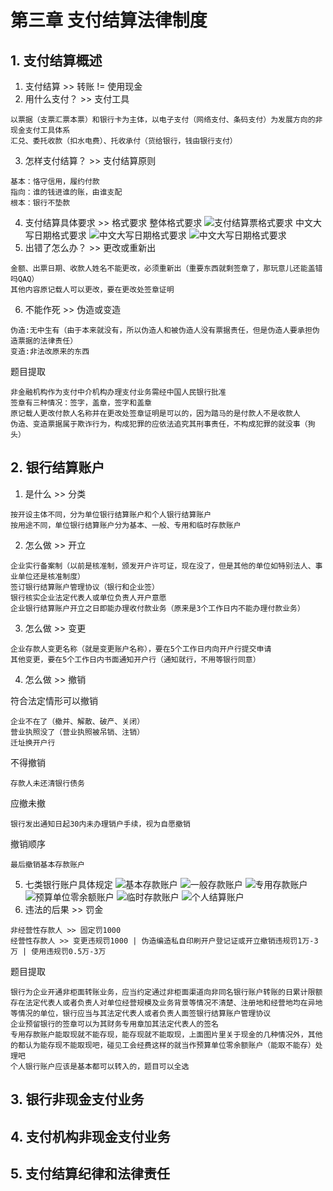 # 第三章 支付结算法律制度
## 1. 支付结算概述
1. 支付结算 >> 转账 != 使用现金
2. 用什么支付？ >> 支付工具
```
以票据（支票汇票本票）和银行卡为主体，以电子支付（网络支付、条码支付）为发展方向的非现金支付工具体系
汇兑、委托收款（扣水电费）、托收承付（货给银行，钱由银行支付）
```
3. 怎样支付结算？ >> 支付结算原则
```
基本：恪守信用，履约付款
指向：谁的钱进谁的账，由谁支配
根本：银行不垫款
```
4. 支付结算具体要求 >> 格式要求
整体格式要求
![支付结算票格式要求](vx_images/501595614249698.png)
中文大写日期格式要求
![中文大写日期格式要求](vx_images/456922515237565.png)
![中文大写日期格式要求](vx_images/340432615257731.png)
5. 出错了怎么办？ >> 更改或重新出
```
金额、出票日期、收款人姓名不能更改，必须重新出（重要东西就剩签章了，那玩意儿还能盖错吗QAQ）
其他内容原记载人可以更改，要在更改处签章证明
```
6. 不能作死 >> 伪造或变造
```
伪造:无中生有（由于本来就没有，所以伪造人和被伪造人没有票据责任，但是伪造人要承担伪造票据的法律责任）
变造:非法改原来的东西
```
题目提取
```
非金融机构作为支付中介机构办理支付业务需经中国人民银行批准
签章有三种情况：签字，盖章，签字和盖章
原记载人更改付款人名称并在更改处签章证明是可以的，因为踏马的是付款人不是收款人
伪造、变造票据属于欺诈行为，构成犯罪的应依法追究其刑事责任，不构成犯罪的就没事（狗头）
```
## 2. 银行结算账户
1. 是什么 >> 分类
```
按开设主体不同，分为单位银行结算账户和个人银行结算账户
按用途不同，单位银行结算账户分为基本、一般、专用和临时存款账户
```
2. 怎么做 >> 开立
```
企业实行备案制（以前是核准制，颁发开户许可证，现在没了，但是其他的单位如特别法人、事业单位还是核准制度）
签订银行结算账户管理协议（银行和企业签）
银行核实企业法定代表人或单位负责人开户意愿
企业银行结算账户开立之日即能办理收付款业务（原来是3个工作日内不能办理付款业务）
```
3. 怎么做 >> 变更
```
企业存款人变更名称（就是变更账户名称），要在5个工作日内向开户行提交申请
其他变更，要在5个工作日内书面通知开户行（通知就行，不用等银行同意）
```
4. 怎么做 >> 撤销

符合法定情形可以撤销
```
企业不在了（撤并、解散、破产、关闭）
营业执照没了（营业执照被吊销、注销）
迁址换开户行
```
不得撤销
```
存款人未还清银行债务
```
应撤未撤
```
银行发出通知日起30内未办理销户手续，视为自愿撤销
```
撤销顺序
```
最后撤销基本存款账户
```
5. 七类银行账户具体规定
![基本存款账户](vx_images/297125119249698.png)
![一般存款账户](vx_images/4515219237565.png)
![专用存款账户](vx_images/492545219257731.png)
![预算单位零余额账户](vx_images/174595319250400.png)
![临时存款账户](vx_images/476375319246955.png)
![个人结算账户](vx_images/533311020242709.png)
6. 违法的后果 >> 罚金
```
非经营性存款人 >> 固定罚1000
经营性存款人 >> 变更违规罚1000 | 伪造编造私自印刷开户登记证或开立撤销违规罚1万-3万 | 使用违规罚0.5万-3万
```
题目提取
```
银行为企业开通非柜面转账业务，应当约定通过非柜面渠道向非同名银行账户转账的日累计限额
存在法定代表人或者负责人对单位经营规模及业务背景等情况不清楚、注册地和经营地均在异地等情况的单位，银行应当与其法定代表人或者负责人面签银行结算账户管理协议
企业预留银行的签章可以为其财务专用章加其法定代表人的签名
专用存款账户能取现就不能存现，能存现就不能取现，上面图片里关于现金的几种情况外，其他的都认为能存现不能取现吧，碰见工会经费这样的就当作预算单位零余额账户（能取不能存）处理吧
个人银行账户应该是基本都可以转入的，题目可以全选
```
## 3. 银行非现金支付业务
## 4. 支付机构非现金支付业务
## 5. 支付结算纪律和法律责任
